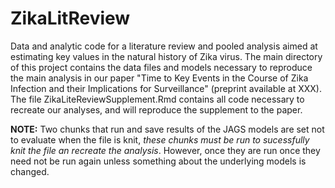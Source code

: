 # ZikaLitReview
Data and analytic code for a literature review and pooled analysis aimed at estimating key values in the natural history of Zika virus.
The main directory of this project contains the data files and models necessary to reproduce the main analysis in our paper 
"Time to Key Events in the Course of Zika Infection and their Implications for Surveillance" (preprint available at XXX). The file
ZikaLiteReviewSupplement.Rmd contains all code necessary to recreate our analyses, and will reproduce the supplement to the paper. 


**NOTE:** Two chunks that run and save results of the JAGS models are set not to evaluate when the file is knit, 
*these chunks must be run to sucessfully knit the file an recreate the analysis*. However, once they are run once they need not
be run again unless something about the underlying models is changed.
